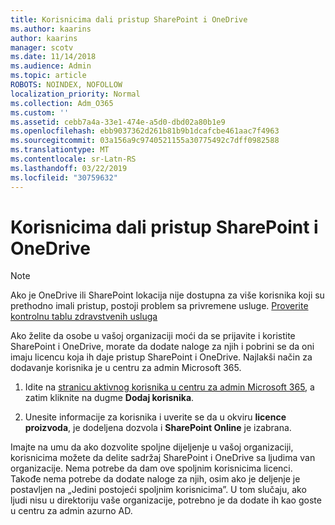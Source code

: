 ```yaml
---
title: Korisnicima dali pristup SharePoint i OneDrive
ms.author: kaarins
author: kaarins
manager: scotv
ms.date: 11/14/2018
ms.audience: Admin
ms.topic: article
ROBOTS: NOINDEX, NOFOLLOW
localization_priority: Normal
ms.collection: Adm_O365
ms.custom: ''
ms.assetid: cebb7a4a-33e1-474e-a5d0-dbd02a80b1e9
ms.openlocfilehash: ebb9037362d261b81b9b1dcafcbe461aac7f4963
ms.sourcegitcommit: 03a156a9c9740521155a30775492c7dff0982588
ms.translationtype: MT
ms.contentlocale: sr-Latn-RS
ms.lasthandoff: 03/22/2019
ms.locfileid: "30759632"
---
```

# <a name="give-users-access-to-sharepoint-and-onedrive"></a>Korisnicima dali pristup SharePoint i OneDrive

> [!NOTE]
> Ako je OneDrive ili SharePoint lokacija nije dostupna za više korisnika koji su prethodno imali pristup, postoji problem sa privremene usluge. [Proverite kontrolnu tablu zdravstvenih usluga](https://portal.office.com/adminportal/home#/servicehealth)
  
Ako želite da osobe u vašoj organizaciji moći da se prijavite i koristite SharePoint i OneDrive, morate da dodate naloge za njih i pobrini se da oni imaju licencu koja ih daje pristup SharePoint i OneDrive. Najlakši način za dodavanje korisnika je u centru za admin Microsoft 365.
  
1. Idite na [stranicu aktivnog korisnika u centru za admin Microsoft 365](https://portal.office.com/adminportal/home#/users), a zatim kliknite na dugme **Dodaj korisnika**.
    
2. Unesite informacije za korisnika i uverite se da u okviru **licence proizvoda**, je dodeljena dozvola i **SharePoint Online** je izabrana. 
    
Imajte na umu da ako dozvolite spoljne dijeljenje u vašoj organizaciji, korisnicima možete da delite sadržaj SharePoint i OneDrive sa ljudima van organizacije. Nema potrebe da dam ove spoljnim korisnicima licenci. Takođe nema potrebe da dodate naloge za njih, osim ako je deljenje je postavljen na „Jedini postojeći spoljnim korisnicima”. U tom slučaju, ako ljudi nisu u direktoriju vaše organizacije, potrebno je da dodate ih kao goste u centru za admin azurno AD.
  

